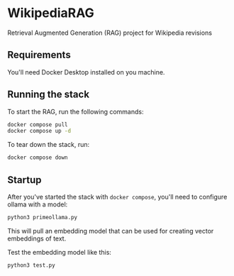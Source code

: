 # WikipediaRAG
Retrieval Augmented Generation (RAG) project for Wikipedia revisions

## Requirements

You'll need Docker Desktop installed on you machine. 

## Running the stack

To start the RAG, run the following commands:

```sh
docker compose pull
docker compose up -d
```

To tear down the stack, run:

```sh
docker compose down
```

## Startup

After you've started the stack with `docker compose`, you'll need to configure ollama with a model:

```sh
python3 primeollama.py
```

This will pull an embedding model that can be used for creating vector embeddings of text. 

Test the embedding model like this:

```sh
python3 test.py
```